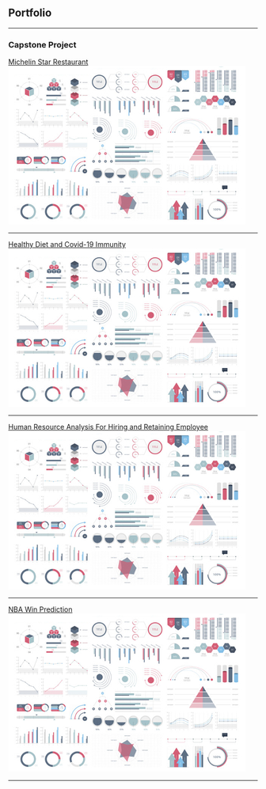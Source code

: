 ## Portfolio

---

### Capstone Project 

[Michelin Star Restaurant](/pdf/CAPTONE-1-JAEDEN-NG.pdf)
<img src="images/dummy_thumbnail.jpg?raw=true"/>

---
[Healthy Diet and Covid-19 Immunity](/pdf/CAPTONE-2-JAEDEN-NG.pdf)
<img src="images/dummy_thumbnail.jpg?raw=true"/>

---
[Human Resource Analysis
For Hiring and Retaining Employee](/pdf/CAPTONE-3-JAEDEN-NG.pdf)
<img src="images/dummy_thumbnail.jpg?raw=true"/>

---
[NBA Win Prediction](/pdf/CAPTONE-4-JAEDEN-NG.pdf)
<img src="images/dummy_thumbnail.jpg?raw=true"/>

---

<!-- Remove above link if you don't want to attibute -->
